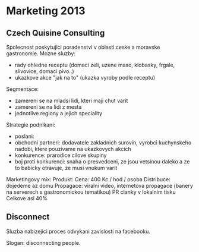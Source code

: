 
Marketing 2013
==============

Czech Quisine Consulting
------------------------
Spolecnost poskytujici poradenstvi v oblasti ceske a moravske gastronomie.
Mozne sluzby:
* rady ohledne receptu (domaci zeli, uzene maso, klobasky, frgale, slivovice, domaci pivo..)
* ukazkove akce "jak na to" (ukazka vyroby podle receptu)

Segmentace:
* zamereni se na mladsi lidi, kteri maji chut varit
* zamereni se na lidi z mesta
* jednotlive regiony a jejich speciality

Strategie podnikani:
* poslani:
* obchodni partneri: dodavatele zakladnich surovin, vyrobci kuchynskeho nadobi, ktere pouzivame na ukazkovych akcich
* konkurence: prarodice cilove skupiny
* boj proti konkurenci: snaha o presvedceni, ze jsou vetsinou daleko a ze to babicky otravuje, ze musi vnukum varit

Marketingovy mix:
Produkt: 
Cena:	400 Kc / hod / osoba
Distribuce: dojedeme az domu
Propagace: viralni video, internetova propagace (banery na serverech s gastronomickou tematikou)
           PR clanky v lokalnim tisku
           Celkove asi 40% 


Disconnect
----------
Sluzba nabizejici proces odvykani zavislosti na facebooku.

Slogan: disconnecting people.

